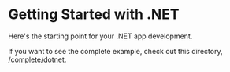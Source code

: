 # Getting Started with .NET

Here's the starting point for your .NET app development.

If you want to see the complete example, check out this directory, [/complete/dotnet](../complete/dotnet/).
